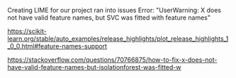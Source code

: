 

Creating LIME for our project ran into issues
Error: "UserWarning: X does not have valid feature names, but SVC was fitted with feature names"


https://scikit-learn.org/stable/auto_examples/release_highlights/plot_release_highlights_1_0_0.html#feature-names-support

https://stackoverflow.com/questions/70766875/how-to-fix-x-does-not-have-valid-feature-names-but-isolationforest-was-fitted-w